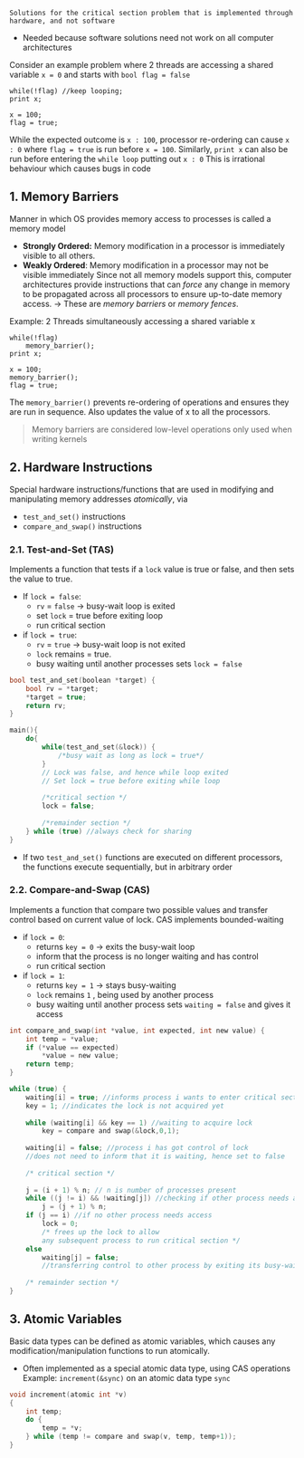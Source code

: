 	Solutions for the critical section problem that is implemented through hardware, and not software
- Needed because software solutions need not work on all computer architectures

Consider an example problem where 2 threads are accessing a shared variable `x = 0` and starts with `bool flag = false`
```thread 1
while(!flag) //keep looping;
print x;
```
```thread 2
x = 100;
flag = true;
```

While the expected outcome is `x : 100`, processor re-ordering can cause `x : 0` where `flag = true` is run before `x = 100`. Similarly, `print x` can also be run before entering the `while loop`  putting out  `x : 0`
	This is irrational behaviour which causes bugs in code
## 1. Memory Barriers
Manner in which OS provides memory access to processes is called a memory model
- **Strongly Ordered:** Memory modification in a processor is immediately visible to all others.
- **Weakly Ordered**: Memory modification in a processor may not be visible immediately
Since not all memory models support this, computer architectures provide instructions that can *force* any change in memory to be propagated across all processors to ensure up-to-date memory access.
-> These are *memory barriers* or *memory fences*.

Example: 2 Threads simultaneously accessing a shared variable x
```thread 1
while(!flag)
	memory_barrier();
print x;
```
```thread 2
x = 100;
memory_barrier();
flag = true;
```
 The `memory_barrier()` prevents re-ordering of operations and ensures they are run in sequence. Also updates the value of x to all the processors.
 > Memory barriers are considered low-level operations only used when writing kernels

## 2. Hardware Instructions
Special hardware instructions/functions that are used in modifying and manipulating memory addresses  *atomically*, via
- `test_and_set()` instructions
- `compare_and_swap()` instructions

### 2.1. Test-and-Set (TAS)
Implements a function that tests if a `lock` value is true or false, and then sets the value to true.
- If `lock = false`:
	- `rv` = `false` -> busy-wait loop is exited
	- set `lock` = true before exiting loop
	- run critical section
- if `lock = true`:
	- `rv` = `true` -> busy-wait loop is not exited
	- `lock` remains = true.
	- busy waiting until another processes sets `lock = false`
```c
bool test_and_set(boolean *target) {
	bool rv = *target;
	*target = true;
	return rv;
}

main(){
	do{
		while(test_and_set(&lock)) {
			/*busy wait as long as lock = true*/
		}
		// Lock was false, and hence while loop exited
		// Set lock = true before exiting while loop
		
		/*critical section */
		lock = false;
		
		/*remainder section */
	} while (true) //always check for sharing
}
```
- If two `test_and_set()` functions are executed on different processors, the functions execute sequentially, but in arbitrary order

### 2.2. Compare-and-Swap (CAS)
Implements a function that compare two possible values and transfer control based on current value of lock.
CAS implements bounded-waiting
- if `lock = 0`:
	- returns `key = 0` -> exits the busy-wait loop
	- inform that the process is no longer waiting and has control
	- run critical section
- if `lock = 1`:
	- returns `key = 1` -> stays busy-waiting
	- `lock` remains `1` , being used by another process
	- busy waiting until another process sets `waiting = false` and gives it access
```c
int compare_and_swap(int *value, int expected, int new value) {
	int temp = *value;
	if (*value == expected)
		*value = new value;
	return temp;
}

while (true) {
	waiting[i] = true; //informs process i wants to enter critical section
	key = 1; //indicates the lock is not acquired yet
	
	while (waiting[i] && key == 1) //waiting to acquire lock
		key = compare and swap(&lock,0,1);
	
	waiting[i] = false; //process i has got control of lock
	//does not need to inform that it is waiting, hence set to false
	
	/* critical section */
	
	j = (i + 1) % n; // n is number of processes present
	while ((j != i) && !waiting[j]) //checking if other process needs access
		j = (j + 1) % n;
	if (j == i) //if no other process needs access
		lock = 0;
		/* frees up the lock to allow
		any subsequent process to run critical section */
	else
		waiting[j] = false; 
		//transferring control to other process by exiting its busy-wait loop
	
	/* remainder section */
}

```

## 3. Atomic Variables
Basic data types can be defined as atomic variables, which causes any modification/manipulation functions to run atomically.
- Often implemented as a special atomic data type, using CAS operations
Example: `increment(&sync)` on an atomic data type `sync`
```c
void increment(atomic int *v)
{
	int temp;
	do {
		temp = *v;
	} while (temp != compare and swap(v, temp, temp+1));
}
```
